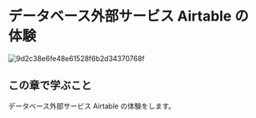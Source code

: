 # データベース外部サービス Airtable の体験

![9d2c38e6fe48e61528f6b2d34370768f](https://i.gyazo.com/9d2c38e6fe48e61528f6b2d34370768f.png)

## この章で学ぶこと

データベース外部サービス Airtable の体験をします。
